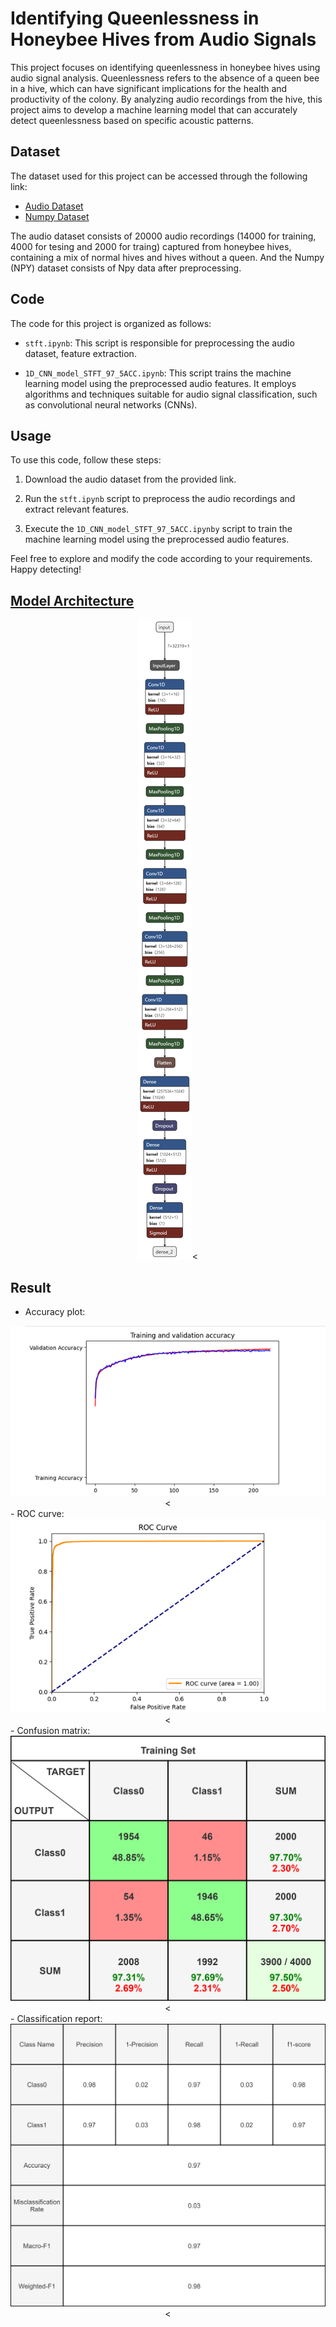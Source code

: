 # Identifying Queenlessness in Honeybee Hives from Audio Signals

This project focuses on identifying queenlessness in honeybee hives using audio signal analysis. Queenlessness refers to the absence of a queen bee in a hive, which can have significant implications for the health and productivity of the colony. By analyzing audio recordings from the hive, this project aims to develop a machine learning model that can accurately detect queenlessness based on specific acoustic patterns.

## Dataset

The dataset used for this project can be accessed through the following link: 
- [Audio Dataset](https://drive.google.com/file/d/1utZiU31JF-4cbJmXlLeU_qZ0O8Y_2nQj/view?usp=sharing)
- [Numpy Dataset](https://drive.google.com/file/d/1iQjGGLkABK1h2AxnYix5G0JHjo4YNvTr/view?usp=sharing)

The audio dataset consists of 20000 audio recordings (14000 for training, 4000 for tesing and 2000 for traing) captured from honeybee hives, containing a mix of normal hives and hives without a queen. And the Numpy (NPY) dataset consists of Npy data after preprocessing.
## Code

The code for this project is organized as follows:

- `stft.ipynb`: This script is responsible for preprocessing the audio dataset, feature extraction.

- `1D_CNN_model_STFT_97_5ACC.ipynb`: This script trains the machine learning model using the preprocessed audio features. It employs algorithms and techniques suitable for audio signal classification, such as convolutional neural networks (CNNs).

## Usage

To use this code, follow these steps:

1. Download the audio dataset from the provided link.

2. Run the `stft.ipynb` script to preprocess the audio recordings and extract relevant features.

3. Execute the `1D_CNN_model_STFT_97_5ACC.ipynby` script to train the machine learning model using the preprocessed audio features.

Feel free to explore and modify the code according to your requirements. Happy detecting!

## [Model Architecture](https://drive.google.com/file/d/1yatezliW9On48Iq85e2Wr_NOTu_M7gGP/view?usp=sharing)
<div align="center"> <img src=1D_CNN_Model_975acc.h5.png>< </div>

## Result
- Accuracy plot:
<div align="center"> <img src=accuracy_plot.png>< </div>
- ROC curve:
<div align="center"> <img src=ROC_curve_plot.png>< </div>
- Confusion matrix:
<div align="center"> <img src=confusion_matrix.png>< </div>
- Classification report:
<div align="center"> <img src=trainingsetstats.png>< </div>

